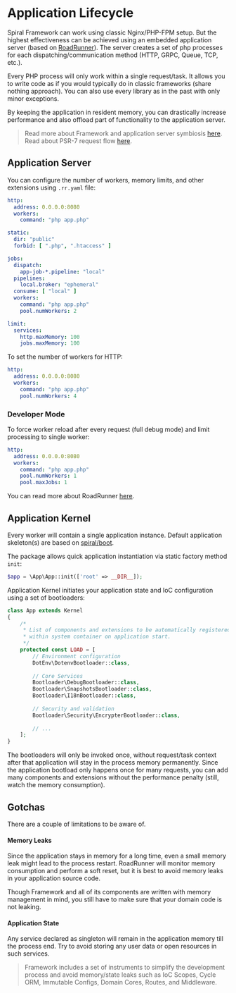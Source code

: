# Application Lifecycle

Spiral Framework can work using classic Nginx/PHP-FPM setup. But the highest effectiveness can be achieved using an
embedded application server (based on [RoadRunner](https://roadrunner.dev/)). The server creates a set of php processes
for each dispatching/communication method (HTTP, GRPC, Queue, TCP, etc.).

Every PHP process will only work within a single request/task. It allows you to write code as if you would typically do
in classic frameworks (share nothing approach). You can also use every library as in the past with only minor
exceptions.

By keeping the application in resident memory, you can drastically increase performance and also offload part of
functionality to the application server.

> Read more about Framework and application server symbiosis [here](/framework/design.md). Read about PSR-7 request
> flow [here](/http/lifecycle.md).

## Application Server

You can configure the number of workers, memory limits, and other extensions using `.rr.yaml` file:

```yaml
http:
  address: 0.0.0.0:8080
  workers:
    command: "php app.php"

static:
  dir: "public"
  forbid: [ ".php", ".htaccess" ]

jobs:
  dispatch:
    app-job-*.pipeline: "local"
  pipelines:
    local.broker: "ephemeral"
  consume: [ "local" ]
  workers:
    command: "php app.php"
    pool.numWorkers: 2

limit:
  services:
    http.maxMemory: 100
    jobs.maxMemory: 100
```

To set the number of workers for HTTP:

```yaml
http:
  address: 0.0.0.0:8080
  workers:
    command: "php app.php"
    pool.numWorkers: 4
```

### Developer Mode

To force worker reload after every request (full debug mode) and limit processing to single worker:

```yaml
http:
  address: 0.0.0.0:8080
  workers:
    command: "php app.php"
    pool.numWorkers: 1
    pool.maxJobs: 1
```

You can read more about RoadRunner [here](https://roadrunner.dev/docs).

## Application Kernel

Every worker will contain a single application instance. Default application skeleton(s) are based
on [spiral/boot](https://github.com/spiral/boot).

The package allows quick application instantiation via static factory method `init`:

```php
$app = \App\App::init(['root' => __DIR__]);
```

Application Kernel initiates your application state and IoC configuration using a set of bootloaders:

```php
class App extends Kernel
{
    /*
     * List of components and extensions to be automatically registered
     * within system container on application start.
     */
    protected const LOAD = [
        // Environment configuration
        DotEnv\DotenvBootloader::class,
        
        // Core Services
        Bootloader\DebugBootloader::class,
        Bootloader\SnapshotsBootloader::class,
        Bootloader\I18nBootloader::class,
        
        // Security and validation
        Bootloader\Security\EncrypterBootloader::class,
        
        // ...
    ];
}
```

The bootloaders will only be invoked once, without request/task context after that application will stay in the process
memory permanently. Since the application bootload only happens once for many requests, you can add many components and
extensions without the performance penalty (still, watch the memory consumption).

## Gotchas

There are a couple of limitations to be aware of.

#### Memory Leaks

Since the application stays in memory for a long time, even a small memory leak might lead to the process restart.
RoadRunner will monitor memory consumption and perform a soft reset, but it is best to avoid memory leaks in your 
application source code.

Though Framework and all of its components are written with memory management in mind, you still have to make sure that
your domain code is not leaking.

#### Application State

Any service declared as singleton will remain in the application memory till the process end. Try to avoid storing any
user data or open resources in such services.

> Framework includes a set of instruments to simplify the development process and avoid memory/state leaks such as
> IoC Scopes, Cycle ORM, Immutable Configs, Domain Cores, Routes, and Middleware.
